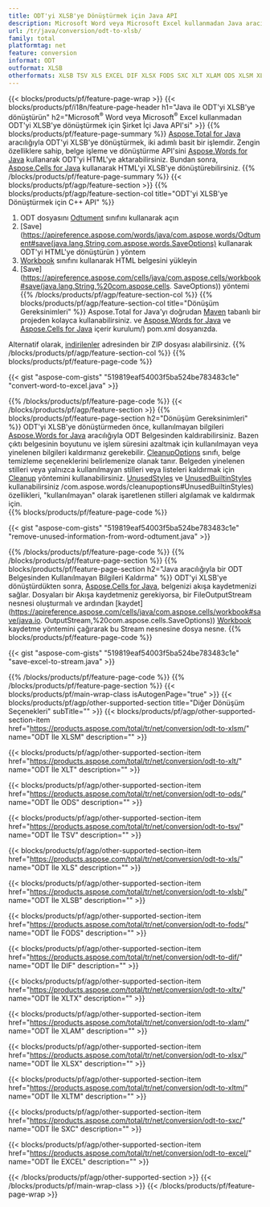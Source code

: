 ```yaml
---
title: ODT'yi XLSB'ye Dönüştürmek için Java API
description: Microsoft Word veya Microsoft Excel kullanmadan Java aracılığıyla ODT'yi XLSB'ye dönüştürün
url: /tr/java/conversion/odt-to-xlsb/
family: total
platformtag: net
feature: conversion
informat: ODT
outformat: XLSB
otherformats: XLSB TSV XLS EXCEL DIF XLSX FODS SXC XLT XLAM ODS XLSM XLTX XLTM
---
```

{{< blocks/products/pf/feature-page-wrap >}}
{{< blocks/products/pf/i18n/feature-page-header h1="Java ile ODT'yi XLSB'ye dönüştürün" h2="Microsoft<sup>&reg;</sup> Word veya Microsoft<sup>&reg;</sup> Excel kullanmadan ODT'yi XLSB'ye dönüştürmek için Şirket İçi Java API'si" >}}
{{% blocks/products/pf/feature-page-summary %}}
[Aspose.Total for Java](https://products.aspose.com/total/java/) aracılığıyla ODT'yi XLSB'ye dönüştürmek, iki adımlı basit bir işlemdir. Zengin özelliklere sahip, belge işleme ve dönüştürme API'sini [Aspose.Words for Java](https://products.aspose.com/words/java/) kullanarak ODT'yi HTML'ye aktarabilirsiniz. Bundan sonra, [Aspose.Cells for Java](https://products.aspose.com/cells/java/) kullanarak HTML'yi XLSB'ye dönüştürebilirsiniz.
{{% /blocks/products/pf/feature-page-summary  %}}
{{< blocks/products/pf/agp/feature-section >}}
{{% blocks/products/pf/agp/feature-section-col title="ODT'yi XLSB'ye Dönüştürmek için C++ API" %}}
1. ODT dosyasını [Odtument](https://apireference.aspose.com/words/java/com.aspose.words/Odtument) sınıfını kullanarak açın
2. [Save](https://apireference.aspose.com/words/java/com.aspose.words/Odtument#save(java.lang.String,com.aspose.words.SaveOptions) kullanarak ODT'yi HTML'ye dönüştürün ) yöntem
3. [Workbook](https://apireference.aspose.com/cells/java/com.aspose.cells/Workbook) sınıfını kullanarak HTML belgesini yükleyin
4. [Save](https://apireference.aspose.com/cells/java/com.aspose.cells/workbook#save(java.lang.String,%20com.aspose.cells. SaveOptions)) yöntemi
{{% /blocks/products/pf/agp/feature-section-col %}}
{{% blocks/products/pf/agp/feature-section-col title="Dönüşüm Gereksinimleri" %}}
Aspose.Total for Java'yı doğrudan [Maven](https://repository.aspose.com/webapp/#/artifacts/browse/tree/General/repo/com/aspose/aspose-total) tabanlı bir projeden kolayca kullanabilirsiniz. ve [Aspose.Words for Java](https://odts.aspose.com/words/java/installation/) ve [Aspose.Cells for Java](https://odts.aspose.com/cells/java/) içerir kurulum/) pom.xml dosyanızda.

Alternatif olarak, [indirilenler](https://downloads.aspose.com/total/java) adresinden bir ZIP dosyası alabilirsiniz.
{{% /blocks/products/pf/agp/feature-section-col %}}
{{% blocks/products/pf/feature-page-code %}}

{{< gist "aspose-com-gists" "519819eaf54003f5ba524be783483c1e" "convert-word-to-excel.java" >}}


{{% /blocks/products/pf/feature-page-code %}}
{{< /blocks/products/pf/agp/feature-section >}}
{{% blocks/products/pf/feature-page-section  h2="Dönüşüm Gereksinimleri" %}}
ODT'yi XLSB'ye dönüştürmeden önce, kullanılmayan bilgileri [Aspose.Words for Java](https://products.aspose.com/words/java/) aracılığıyla ODT Belgesinden kaldırabilirsiniz. Bazen çıktı belgesinin boyutunu ve işlem süresini azaltmak için kullanılmayan veya yinelenen bilgileri kaldırmanız gerekebilir. [CleanupOptions](https://apireference.aspose.com/words/java/com.aspose.words/CleanupOptions) sınıfı, belge temizleme seçeneklerini belirlemenize olanak tanır. Belgeden yinelenen stilleri veya yalnızca kullanılmayan stilleri veya listeleri kaldırmak için [Cleanup](https://apireference.aspose.com/words/java/com.aspose.words/Odtument#cleanup()) yöntemini kullanabilirsiniz. [UnusedStyles](https://apireference.aspose.com/words/java/com.aspose.words/cleanupoptions#UnusedStyles) ve [UnusedBuiltinStyles](https://apireference.aspose.com/words/java) kullanabilirsiniz /com.aspose.words/cleanupoptions#UnusedBuiltinStyles) özellikleri, "kullanılmayan" olarak işaretlenen stilleri algılamak ve kaldırmak için.  
{{% blocks/products/pf/feature-page-code %}}

{{< gist "aspose-com-gists" "519819eaf54003f5ba524be783483c1e" "remove-unused-information-from-word-odtument.java" >}}

{{% /blocks/products/pf/feature-page-code  %}}
{{% /blocks/products/pf/feature-page-section %}}
{{% blocks/products/pf/feature-page-section  h2="Java aracılığıyla bir ODT Belgesinden Kullanılmayan Bilgileri Kaldırma" %}}
ODT'yi XLSB'ye dönüştürdükten sonra, [Aspose.Cells for Java](https://products.aspose.com/cells/java/), belgenizi akışa kaydetmenizi sağlar. Dosyaları bir Akışa kaydetmeniz gerekiyorsa, bir FileOutputStream nesnesi oluşturmalı ve ardından [kaydet](https://apireference.aspose.com/cells/java/com.aspose.cells/workbook#save(java.io. OutputStream,%20com.aspose.cells.SaveOptions)) [Workbook](https://apireference.aspose.com/cells/java/com.aspose.cells/Workbook) kaydetme yöntemini çağırarak bu Stream nesnesine dosya nesne. 
{{% blocks/products/pf/feature-page-code %}}

{{< gist "aspose-com-gists" "519819eaf54003f5ba524be783483c1e" "save-excel-to-stream.java" >}}

{{% /blocks/products/pf/feature-page-code  %}}
{{% /blocks/products/pf/feature-page-section %}}
{{< blocks/products/pf/main-wrap-class isAutogenPage="true" >}}
{{< blocks/products/pf/agp/other-supported-section title="Diğer Dönüşüm Seçenekleri" subTitle="" >}}
{{< blocks/products/pf/agp/other-supported-section-item href="https://products.aspose.com/total/tr/net/conversion/odt-to-xlsm/" name="ODT İle XLSM" description="" >}}

{{< blocks/products/pf/agp/other-supported-section-item href="https://products.aspose.com/total/tr/net/conversion/odt-to-xlt/" name="ODT İle XLT" description="" >}}

{{< blocks/products/pf/agp/other-supported-section-item href="https://products.aspose.com/total/tr/net/conversion/odt-to-ods/" name="ODT İle ODS" description="" >}}

{{< blocks/products/pf/agp/other-supported-section-item href="https://products.aspose.com/total/tr/net/conversion/odt-to-tsv/" name="ODT İle TSV" description="" >}}

{{< blocks/products/pf/agp/other-supported-section-item href="https://products.aspose.com/total/tr/net/conversion/odt-to-xls/" name="ODT İle XLS" description="" >}}

{{< blocks/products/pf/agp/other-supported-section-item href="https://products.aspose.com/total/tr/net/conversion/odt-to-xlsb/" name="ODT İle XLSB" description="" >}}

{{< blocks/products/pf/agp/other-supported-section-item href="https://products.aspose.com/total/tr/net/conversion/odt-to-fods/" name="ODT İle FODS" description="" >}}

{{< blocks/products/pf/agp/other-supported-section-item href="https://products.aspose.com/total/tr/net/conversion/odt-to-dif/" name="ODT İle DIF" description="" >}}

{{< blocks/products/pf/agp/other-supported-section-item href="https://products.aspose.com/total/tr/net/conversion/odt-to-xltx/" name="ODT İle XLTX" description="" >}}

{{< blocks/products/pf/agp/other-supported-section-item href="https://products.aspose.com/total/tr/net/conversion/odt-to-xlam/" name="ODT İle XLAM" description="" >}}

{{< blocks/products/pf/agp/other-supported-section-item href="https://products.aspose.com/total/tr/net/conversion/odt-to-xlsx/" name="ODT İle XLSX" description="" >}}

{{< blocks/products/pf/agp/other-supported-section-item href="https://products.aspose.com/total/tr/net/conversion/odt-to-xltm/" name="ODT İle XLTM" description="" >}}

{{< blocks/products/pf/agp/other-supported-section-item href="https://products.aspose.com/total/tr/net/conversion/odt-to-sxc/" name="ODT İle SXC" description="" >}}

{{< blocks/products/pf/agp/other-supported-section-item href="https://products.aspose.com/total/tr/net/conversion/odt-to-excel/" name="ODT İle EXCEL" description="" >}}


{{< /blocks/products/pf/agp/other-supported-section >}}
{{< /blocks/products/pf/main-wrap-class >}}
{{< /blocks/products/pf/feature-page-wrap >}}